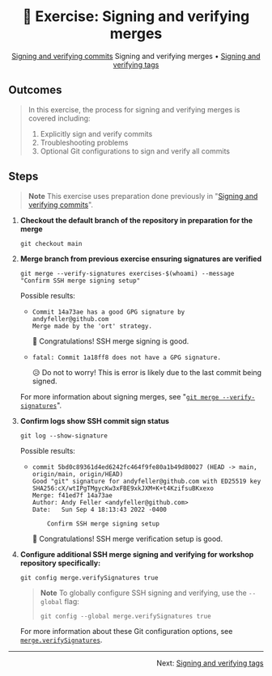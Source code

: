 <h1 align="center">&#127890; Exercise: Signing and verifying merges</h1>

<p align="center">
  <a href="02-sign-verify-commits.md">Signing and verifying commits</a>
  Signing and verifying merges •  
  <a href="04-sign-verify-tags.md">Signing and verifying tags</a>
</p>

## Outcomes

> In this exercise, the process for signing and verifying merges is covered including:
>
> 1. Explicitly sign and verify commits
> 1. Troubleshooting problems
> 1. Optional Git configurations to sign and verify all commits

## Steps

> **Note**
> This exercise uses preparation done previously in "[Signing and verifying commits](02-sign-verify-commits.md)".

1. **Checkout the default branch of the repository in preparation for the merge**

   ```shell
   git checkout main
   ```

1. **Merge branch from previous exercise ensuring signatures are verified**

   ```shell
   git merge --verify-signatures exercises-$(whoami) --message "Confirm SSH merge signing setup"
   ```

   Possible results:

   - ```
     Commit 14a73ae has a good GPG signature by andyfeller@github.com
     Merge made by the 'ort' strategy.
     ```

     :partying_face: Congratulations!  SSH merge signing is good.

   - ```
     fatal: Commit 1a18ff8 does not have a GPG signature.
     ```

     :disappointed_relieved: Do not to worry!  This is error is likely due to the last commit being signed.

   For more information about signing merges, see "[`git merge --verify-signatures`][git-merge-verifysignatures]".

1. **Confirm logs show SSH commit sign status**

   ```shell
   git log --show-signature
   ```

   Possible results:

   - ```
     commit 5bd0c89361d4ed6242fc464f9fe80a1b49d80027 (HEAD -> main, origin/main, origin/HEAD)
     Good "git" signature for andyfeller@github.com with ED25519 key SHA256:cX/wtIPgTMgycKw3xFBE9xkJXM+K+t4KzifsuBKxexo
     Merge: f41ed7f 14a73ae
     Author: Andy Feller <andyfeller@github.com>
     Date:   Sun Sep 4 18:13:43 2022 -0400
     
         Confirm SSH merge signing setup
     ```

     :partying_face: Congratulations!  SSH merge verification setup is good.

1. **Configure additional SSH merge signing and verifying for workshop repository specifically:**

   ```shell
   git config merge.verifySignatures true
   ```

   > **Note**
   > To globally configure SSH signing and verifying, use the `--global` flag:
   >
   > ```shell
   > git config --global merge.verifySignatures true
   > ```

   For more information about these Git configuration options, see [`merge.verifySignatures`][git-merge-verifysignatures].
  
<hr />
<p align="right">
  Next: <a href="04-sign-verify-tags.md">Signing and verifying tags</a>
</p>

[git-config-mergeverifysignatures]: https://git-scm.com/docs/git-config#Documentation/git-config.txt-mergeverifySignatures
[git-merge-verifysignatures]: https://git-scm.com/docs/git-merge#Documentation/git-merge.txt---verify-signatures
